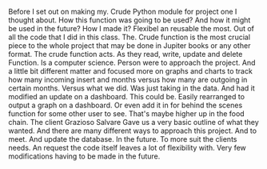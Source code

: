 Before I set out on making my. Crude Python module for project one I thought about. How this function was going to be used? And how it might be used in the future? How I made it? Flexibel an reusable the most. Out of all the code that I did in this class. The. Crude function is the most crucial piece to the whole project that may be done in Jupiter books or any other format. The crude function acts. As they read, write,  update and delete Function. Is a computer science. Person were to approach the project. And a little bit different matter and focused more on graphs and charts to track how many incoming insert and months versus how many are outgoing in certain months. Versus what we did. Was just taking in the data. And had it modified an update on a dashboard. This could be. Easily rearranged to output a graph on a dashboard. Or even add it in for behind the scenes function for some other user to see. That's maybe higher up in the food chain. The client Grazioso Salvare Gave us a very basic outline of what they wanted. And there are many different ways to approach this project. And to meet. And update the database. In the future. To more suit the clients needs. An request the code itself leaves a lot of flexibility with. Very few modifications having to be made in the future.
